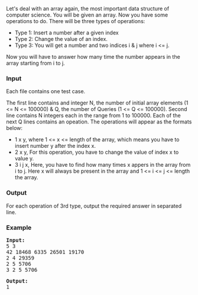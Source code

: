 <p>Let's deal with an array again, the most important data structure of computer science. You will be given an array. Now you have some operations to do. There will be three types of operations:</p>
<ul>
<li>Type 1: Insert a number after a given index</li>
<li>Type 2: Change the value of an index.</li>
<li>Type 3: You will get a number and two indices i &amp; j where i &lt;= j.</li>
</ul>
<p>Now you will have to answer how many time the number appears in the array starting from i to j.</p>

<h3>Input</h3>
<p>Each file contains one test case.</p>
<p>The first line contains and integer N, the number of initial array elements (1 &lt;= N &lt;= 100000) &amp; Q, the number of Queries (1 &lt;= Q &lt;= 100000). Second line contains N integers each in the range from 1 to 100000. Each of the next Q lines contains an opeation. The operations will appear as the formats below:</p>

<ul>
<li>1 x y, where 1 &lt;= x &lt;= length of the array, which means you have to insert number y after the index x.</li>
<li>2 x y, For this operation, you have to change the value of index x to value y.</li>
<li>3 i j x, Here, you have to find how many times x appers in the array from i to j. Here x will always be present in the array and 1 &lt;= i &lt;= j &lt;= length the array.</li>
</ul>

<h3>Output</h3>
<p>For each operation of 3rd type, output the required answer in separated line.</p>

<h3>Example</h3>
<pre><strong>Input:</strong>
5 3<br>42 18468 6335 26501 19170<br>2 4 29359<br>2 5 5706<br>3 2 5 5706</pre>

<pre><strong>Output:</strong>
1
</pre>